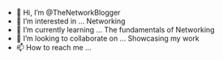 - 👋 Hi, I’m @TheNetworkBlogger
- 👀 I’m interested in ... Networking 
- 🌱 I’m currently learning ... The fundamentals of Networking
- 💞️ I’m looking to collaborate on ... Showcasing my work
- 📫 How to reach me ... 

<!---
TheNetworkBlogger/TheNetworkBlogger is a ✨ special ✨ repository because its `README.md` (this file) appears on your GitHub profile.
You can click the Preview link to take a look at your changes.
--->
